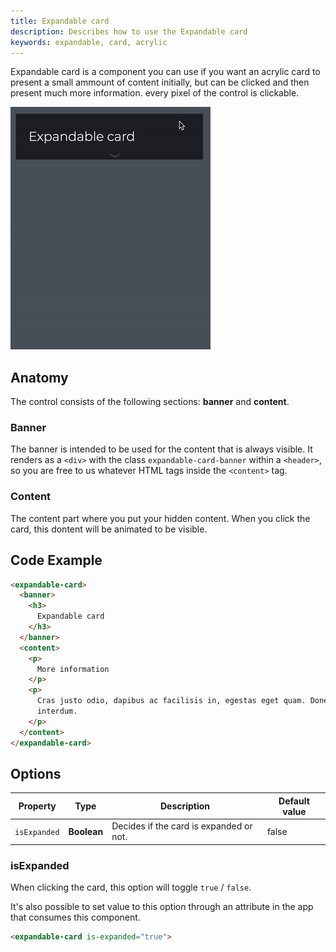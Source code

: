 ```yaml
---
title: Expandable card
description: Describes how to use the Expandable card
keywords: expandable, card, acrylic
---
```


Expandable card is a component you can use if you want an acrylic card to present a small ammount of content initially, but can be clicked and then present much more information.
every pixel of the control is clickable.

![animated expandable card](./expandable_card.gif)

## Anatomy

The control consists of the following sections: **banner** and **content**.

### Banner

The banner is intended to be used for the content that is always visible. It renders as a `<div>` with the class `expandable-card-banner` within a `<header>`, so you are free to us whatever HTML tags inside the `<content>` tag.

### Content

The content part where you put your hidden content. When you click the card, this dontent will be animated to be visible.

## Code Example

```html
<expandable-card>
  <banner>
    <h3>
      Expandable card
    </h3>
  </banner>
  <content>
    <p>
      More information
    </p>
    <p>
      Cras justo odio, dapibus ac facilisis in, egestas eget quam. Donec sed odio dui. Aenean lacinia bibendum nulla sed consectetur. Maecenas faucibus mollis
      interdum.
    </p>
  </content>
</expandable-card>
```

## Options

| Property          | Type                                                   | Description              | Default value |
| ----------------- | ------------------------------------------------------ | ------------------------ | ------------- |
| `isExpanded`    | **Boolean** | Decides if the card is expanded or not. | false |

### isExpanded

When clicking the card, this option will toggle `true` / `false`. 

It's also possible to set value to this option through an attribute in the app that consumes this component.

```html
<expandable-card is-expanded="true">
```
